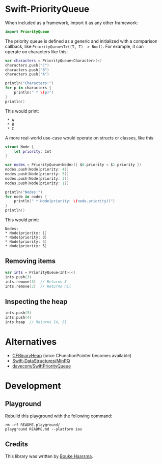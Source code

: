 # Swift-PriorityQueue

When included as a framework, import it as any other framework:

```swift
import PriorityQueue
```

The priority queue is defined as a generic and initialized with a comparison 
callback, like  `PriorityQueue<T>((T, T) -> Bool)`. For example, it can 
operate on characters like this:

```swift
var characters = PriorityQueue<Character>(<)
characters.push("C")
characters.push("B")
characters.push("A")

println("Characters:")
for p in characters {
    println(" * \(p)")
}
println()
```

This would print:

     * A
     * B
     * C

A more real-world use-case would operate on structs or classes, like this:

```swift
struct Node {
    let priority: Int
}

var nodes = PriorityQueue<Node>({ $0.priority < $1.priority })
nodes.push(Node(priority: 4))
nodes.push(Node(priority: 5))
nodes.push(Node(priority: 3))
nodes.push(Node(priority: 1))

println("Nodes:")
for node in nodes {
    println(" * Node(priority: \(node.priority))")
}
println()
```

This would print:

    Nodes:
    * Node(priority: 1)
    * Node(priority: 3)
    * Node(priority: 4)
    * Node(priority: 5)

## Removing items

```swift
var ints = PriorityQueue<Int>(<)
ints.push(3)
ints.remove(3)  // Returns 3
ints.remove(3)  // Returns nil
```

## Inspecting the heap

```swift
ints.push(5)
ints.push(4)
ints.heap  // Returns [4, 5]
```

# Alternatives

* [CFBinaryHeap](https://developer.apple.com/reference/corefoundation/cfbinaryheap-s11) (once CFunctionPointer becomes available)
* [Swift-DataStructures/MinPQ](https://github.com/ikaver/Swift-DataStructures)
* [davecom/SwiftPriorityQueue](https://github.com/davecom/SwiftPriorityQueue)

# Development
## Playground

Rebuild this playground with the following command:

    rm -rf README.playground/
    playground README.md --platform ios

## Credits

This library was written by [Bouke Haarsma](https://twitter.com/BoukeHaarsma).
